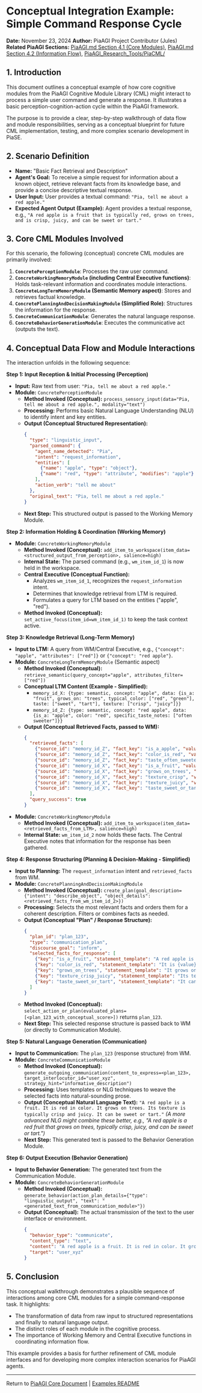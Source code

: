 <!-- PiaAGI Conceptual Integration Example -->
# Conceptual Integration Example: Simple Command Response Cycle

**Date:** November 23, 2024
**Author:** PiaAGI Project Contributor (Jules)
**Related PiaAGI Sections:** [PiaAGI.md Section 4.1 (Core Modules)](../../PiaAGI.md#41-core-modules-and-their-interactions), [PiaAGI.md Section 4.2 (Information Flow)](../../PiaAGI.md#42-information-flow-and-processing), [PiaAGI_Research_Tools/PiaCML/](../../PiaAGI_Research_Tools/PiaCML/)

## 1. Introduction

This document outlines a conceptual example of how core cognitive modules from the PiaAGI Cognitive Module Library (CML) might interact to process a simple user command and generate a response. It illustrates a basic perception-cognition-action cycle within the PiaAGI framework.

The purpose is to provide a clear, step-by-step walkthrough of data flow and module responsibilities, serving as a conceptual blueprint for future CML implementation, testing, and more complex scenario development in PiaSE.

## 2. Scenario Definition

*   **Name:** "Basic Fact Retrieval and Description"
*   **Agent's Goal:** To receive a simple request for information about a known object, retrieve relevant facts from its knowledge base, and provide a concise descriptive textual response.
*   **User Input:** User provides a textual command: `"Pia, tell me about a red apple."`
*   **Expected Agent Output (Example):** Agent provides a textual response, e.g., `"A red apple is a fruit that is typically red, grows on trees, and is crisp, juicy, and can be sweet or tart."`

## 3. Core CML Modules Involved

For this scenario, the following (conceptual) concrete CML modules are primarily involved:

1.  **`ConcretePerceptionModule`**: Processes the raw user command.
2.  **`ConcreteWorkingMemoryModule` (including Central Executive functions)**: Holds task-relevant information and coordinates module interactions.
3.  **`ConcreteLongTermMemoryModule` (Semantic Memory aspect)**: Stores and retrieves factual knowledge.
4.  **`ConcretePlanningAndDecisionMakingModule` (Simplified Role)**: Structures the information for the response.
5.  **`ConcreteCommunicationModule`**: Generates the natural language response.
6.  **`ConcreteBehaviorGenerationModule`**: Executes the communicative act (outputs the text).

## 4. Conceptual Data Flow and Module Interactions

The interaction unfolds in the following sequence:

**Step 1: Input Reception & Initial Processing (Perception)**

*   **Input:** Raw text from user: `"Pia, tell me about a red apple."`
*   **Module:** `ConcretePerceptionModule`
    *   **Method Invoked (Conceptual):** `process_sensory_input(data="Pia, tell me about a red apple.", modality="text")`
    *   **Processing:** Performs basic Natural Language Understanding (NLU) to identify intent and key entities.
    *   **Output (Conceptual Structured Representation):**
        ```json
        {
          "type": "linguistic_input",
          "parsed_command": {
            "agent_name_detected": "Pia",
            "intent": "request_information",
            "entities": [
              {"name": "apple", "type": "object"},
              {"name": "red", "type": "attribute", "modifies": "apple"}
            ],
            "action_verb": "tell me about"
          },
          "original_text": "Pia, tell me about a red apple."
        }
        ```
    *   **Next Step:** This structured output is passed to the Working Memory Module.

**Step 2: Information Holding & Coordination (Working Memory)**

*   **Module:** `ConcreteWorkingMemoryModule`
    *   **Method Invoked (Conceptual):** `add_item_to_workspace(item_data=<structured_output_from_perception>, salience=high)`
    *   **Internal State:** The parsed command (e.g., `wm_item_id_1`) is now held in the workspace.
    *   **Central Executive (Conceptual Function):**
        *   Analyzes `wm_item_id_1`, recognizes the `request_information` intent.
        *   Determines that knowledge retrieval from LTM is required.
        *   Formulates a query for LTM based on the entities ("apple", "red").
    *   **Method Invoked (Conceptual):** `set_active_focus(item_id=wm_item_id_1)` to keep the task context active.

**Step 3: Knowledge Retrieval (Long-Term Memory)**

*   **Input to LTM:** A query from WM/Central Executive, e.g., `{"concept": "apple", "attributes": ["red"]}` or `{"concept": "red apple"}`.
*   **Module:** `ConcreteLongTermMemoryModule` (Semantic aspect)
    *   **Method Invoked (Conceptual):** `retrieve_semantic(query_concept="apple", attributes_filter=["red"])`
    *   **Conceptual LTM Content (Example - Simplified):**
        *   `memory_id_X: {type: semantic, concept: "apple", data: {is_a: "fruit", grows_on: "trees", typical_color: ["red", "green"], taste: ["sweet", "tart"], texture: ["crisp", "juicy"]}}`
        *   `memory_id_Z: {type: semantic, concept: "red apple", data: {is_a: "apple", color: "red", specific_taste_notes: ["often sweeter"]}}`
    *   **Output (Conceptual Retrieved Facts, passed to WM):**
        ```json
        {
          "retrieved_facts": [
            {"source_id": "memory_id_Z", "fact_key": "is_a_apple", "value": true},
            {"source_id": "memory_id_Z", "fact_key": "color_is_red", "value": true},
            {"source_id": "memory_id_Z", "fact_key": "taste_often_sweeter", "value": true},
            {"source_id": "memory_id_X", "fact_key": "is_a_fruit", "value": true},
            {"source_id": "memory_id_X", "fact_key": "grows_on_trees", "value": true},
            {"source_id": "memory_id_X", "fact_key": "texture_crisp", "value": true},
            {"source_id": "memory_id_X", "fact_key": "texture_juicy", "value": true},
            {"source_id": "memory_id_X", "fact_key": "taste_sweet_or_tart", "value": true}
          ],
          "query_success": true
        }
        ```
*   **Module:** `ConcreteWorkingMemoryModule`
    *   **Method Invoked (Conceptual):** `add_item_to_workspace(item_data=<retrieved_facts_from_LTM>, salience=high)`
    *   **Internal State:** `wm_item_id_2` now holds these facts. The Central Executive notes that information for the response has been gathered.

**Step 4: Response Structuring (Planning & Decision-Making - Simplified)**

*   **Input to Planning:** The `request_information` intent and `retrieved_facts` from WM.
*   **Module:** `ConcretePlanningAndDecisionMakingModule`
    *   **Method Invoked (Conceptual):** `create_plan(goal_description={"intent": "describe_object", "object_details": <retrieved_facts_from_wm_item_id_2>})`
    *   **Processing:** Selects the most relevant facts and orders them for a coherent description. Filters or combines facts as needed.
    *   **Output (Conceptual "Plan" / Response Structure):**
        ```json
        {
          "plan_id": "plan_123",
          "type": "communication_plan",
          "discourse_goal": "inform",
          "selected_facts_for_response": [
            {"key": "is_a_fruit", "statement_template": "A red apple is a {value}."},
            {"key": "color_is_red", "statement_template": "It is {value} in color."},
            {"key": "grows_on_trees", "statement_template": "It grows on {value}."},
            {"key": "texture_crisp_juicy", "statement_template": "Its texture is typically {value1} and {value2}."},
            {"key": "taste_sweet_or_tart", "statement_template": "It can be {value1} or {value2}."}
          ]
        }
        ```
    *   **Method Invoked (Conceptual):** `select_action_or_plan(evaluated_plans=[<plan_123_with_conceptual_score>])` returns `plan_123`.
    *   **Next Step:** This selected response structure is passed back to WM (or directly to Communication Module).

**Step 5: Natural Language Generation (Communication)**

*   **Input to Communication:** The `plan_123` (response structure) from WM.
*   **Module:** `ConcreteCommunicationModule`
    *   **Method Invoked (Conceptual):** `generate_outgoing_communication(content_to_express=<plan_123>, target_interlocutor_id="user_xyz", strategy_hint="informative_description")`
    *   **Processing:** Uses templates or NLG techniques to weave the selected facts into natural-sounding prose.
    *   **Output (Conceptual Natural Language Text):**
        `"A red apple is a fruit. It is red in color. It grows on trees. Its texture is typically crisp and juicy. It can be sweet or tart."`
        *(A more advanced NLG might combine these better, e.g., "A red apple is a red fruit that grows on trees, typically crisp, juicy, and can be sweet or tart.")*
    *   **Next Step:** This generated text is passed to the Behavior Generation Module.

**Step 6: Output Execution (Behavior Generation)**

*   **Input to Behavior Generation:** The generated text from the Communication Module.
*   **Module:** `ConcreteBehaviorGenerationModule`
    *   **Method Invoked (Conceptual):** `generate_behavior(action_plan_details={"type": "linguistic_output", "text": "<generated_text_from_communication_module>"})`
    *   **Output (Conceptual):** The actual transmission of the text to the user interface or environment.
        ```json
        {
          "behavior_type": "communicate",
          "content_type": "text",
          "content": "A red apple is a fruit. It is red in color. It grows on trees. Its texture is typically crisp and juicy. It can be sweet or tart.",
          "target": "user_xyz"
        }
        ```

## 5. Conclusion

This conceptual walkthrough demonstrates a plausible sequence of interactions among core CML modules for a simple command-response task. It highlights:
*   The transformation of data from raw input to structured representations and finally to natural language output.
*   The distinct roles of each module in the cognitive process.
*   The importance of Working Memory and Central Executive functions in coordinating information flow.

This example provides a basis for further refinement of CML module interfaces and for developing more complex interaction scenarios for PiaAGI agents.

---
Return to [PiaAGI Core Document](../../PiaAGI.md) | [Examples README](../README.md)
